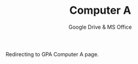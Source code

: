 ﻿---
layout: distill
title: Computer A
subtitle: Google Drive & MS Office
description: 2013-2016 • 국제영재아카데미
logo: gpa-logo.png
img:
importance: 3
category: GPA

redirect: https://aaron.kr/content/about/teaching/
---

Redirecting to GPA Computer A page.
